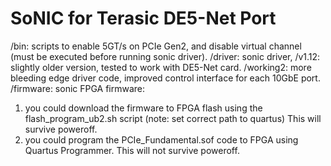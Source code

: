 SoNIC for Terasic DE5-Net Port
=====
/bin: scripts to enable 5GT/s on PCIe Gen2, and disable virtual channel (must be executed before running sonic driver).
/driver: sonic driver,
  /v1.12: slightly older version, tested to work with DE5-Net card.
  /working2: more bleeding edge driver code, improved control interface for each 10GbE port.
/firmware: sonic FPGA firmware:
  1. you could download the firmware to FPGA flash using the flash_program_ub2.sh script (note: set correct path to quartus)
     This will survive poweroff.
  2. you could program the PCIe_Fundamental.sof code to FPGA using Quartus Programmer.
     This will not survive poweroff.
